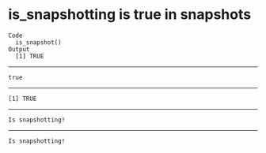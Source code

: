 # is_snapshotting is true in snapshots

    Code
      is_snapshot()
    Output
      [1] TRUE

---

    true

---

    [1] TRUE

---

    Is snapshotting!

---

    Is snapshotting!

